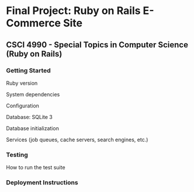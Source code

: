 # Final Project: Ruby on Rails E-Commerce Site
## CSCI 4990 - Special Topics in Computer Science (Ruby on Rails) 

### Getting Started
Ruby version

System dependencies

Configuration

Database: SQLite 3

Database initialization

Services (job queues, cache servers, search engines, etc.)

### Testing
How to run the test suite

### Deployment Instructions


